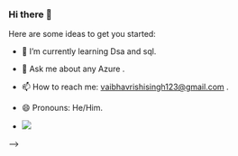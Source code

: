 ### Hi there 👋

 

Here are some ideas to get you started:
 
- 🌱 I’m currently learning Dsa and sql. 
- 💬 Ask me about any Azure .
- 📫 How to reach me: vaibhavrishisingh123@gmail.com .
- 😄 Pronouns: He/Him. 


- <img src="https://github-readme-stats.vercel.app/api?username=vaibhavkrsi&&show_icons=true&title_color=ffffff&icon_color=bb2acf&text_color=daf7dc&bg_color=151515">
-->
